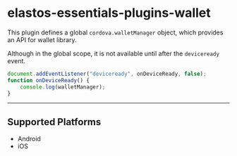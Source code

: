 # elastos-essentials-plugins-wallet

This plugin defines a global `cordova.walletManager` object, which provides an API for wallet library.

Although in the global scope, it is not available until after the `deviceready` event.

```js
document.addEventListener("deviceready", onDeviceReady, false);
function onDeviceReady() {
    console.log(walletManager);
}
```
---

## Supported Platforms

- Android
- iOS